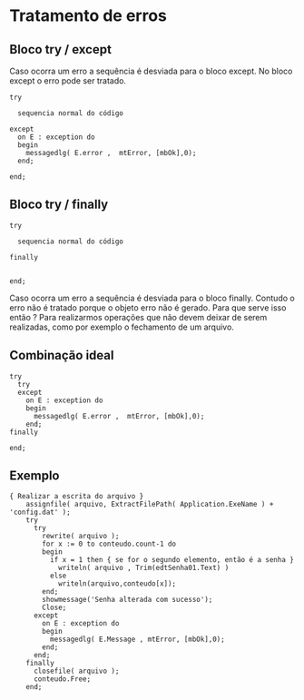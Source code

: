 # Tratamento de erros 

## Bloco try / except

Caso ocorra um erro a sequência é desviada para o bloco except. No bloco except o erro pode ser tratado.
````
try

  sequencia normal do código

except 
  on E : exception do
  begin
    messagedlg( E.error ,  mtError, [mbOk],0);
  end;

end;
````

## Bloco try / finally


````
try

  sequencia normal do código

finally 
   
  
end;
````
Caso ocorra um erro a sequência é desviada para o bloco finally. Contudo o erro não é tratado porque o objeto erro não é gerado.
Para que serve isso então ?
Para realizarmos operações que não devem deixar de serem realizadas, como por exemplo o fechamento de um arquivo.

## Combinação ideal

````
try
  try
  except 
    on E : exception do
    begin
      messagedlg( E.error ,  mtError, [mbOk],0);
    end;
finally
  
end;
````

## Exemplo

````
{ Realizar a escrita do arquivo }
    assignfile( arquivo, ExtractFilePath( Application.ExeName ) + 'config.dat' );
    try
      try
        rewrite( arquivo );
        for x := 0 to conteudo.count-1 do
        begin
          if x = 1 then { se for o segundo elemento, então é a senha }
            writeln( arquivo , Trim(edtSenha01.Text) )
          else
            writeln(arquivo,conteudo[x]);
        end;
        showmessage('Senha alterada com sucesso');
        Close;
      except
        on E : exception do
        begin
          messagedlg( E.Message , mtError, [mbOk],0);
        end;
      end;
    finally
      closefile( arquivo );
      conteudo.Free;
    end;
````    
